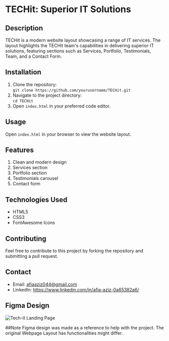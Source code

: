 # TECHit: Superior IT Solutions

## Description
TECHit is a modern website layout showcasing a range of IT services. The layout highlights the TECHit team's capabilities in delivering superior IT solutions, featuring sections such as Services, Portfolio, Testimonials, Team, and a Contact Form.

## Installation
1. Clone the repository:  
   `git clone https://github.com/yourusername/TECHit.git`
2. Navigate to the project directory:  
   `cd TECHit`
3. Open `index.html` in your preferred code editor.

## Usage
Open `index.html` in your browser to view the website layout.

## Features
1. Clean and modern design
2. Services section
3. Portfolio section
4. Testimonials carousel
5. Contact form

## Technologies Used
- HTML5
- CSS3
- FontAwesome Icons

## Contributing
Feel free to contribute to this project by forking the repository and submitting a pull request.

## Contact
- Email: afiaaziz044@gmail.com
- LinkedIn: https://www.linkedin.com/in/afia-aziz-0a65382a6/
## Figma Design
![Tech-it Landing Page](https://github.com/user-attachments/assets/8873469b-174c-4e20-a6b1-727c976b7556)

##Note
Figma design was made as a reference to help with the project. The original Webpage Layout has functionalities might differ.


